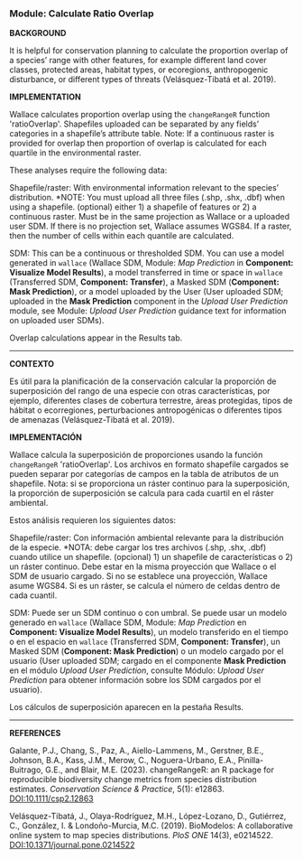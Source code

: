 ### **Module: Calculate Ratio Overlap**

**BACKGROUND**

It is helpful for conservation planning to calculate the proportion overlap of a species’ range with other features, for example different land cover classes, protected areas, habitat types, or ecoregions, anthropogenic disturbance, or different types of threats (Velásquez-Tibatá et al. 2019). 

**IMPLEMENTATION**

Wallace calculates proportion overlap using the `changeRangeR` function 'ratioOverlap'. Shapefiles uploaded can be separated by any fields’ categories in a shapefile’s attribute table. Note:  If a continuous raster is provided for overlap then proportion of overlap is calculated for each quartile in the environmental raster.

These analyses require the following data:

Shapefile/raster: With environmental information relevant to the species’ distribution. *NOTE: You must upload all three files (.shp, .shx, .dbf) when using a shapefile. (optional) either 1) a shapefile of features or 2) a continuous raster. Must be in the same projection as Wallace or a uploaded user SDM. If there is no projection set, Wallace assumes WGS84.  If a raster, then the number of cells within each quantile are calculated. 

SDM: This can be a continuous or thresholded SDM. You can use a model generated in `wallace` (Wallace SDM, Module: *Map Prediction* in **Component: Visualize Model Results**), a model transferred in time or space in `wallace` (Transferred SDM, **Component: Transfer**), a Masked SDM (**Component: Mask Prediction**), or a model uploaded by the User (User uploaded SDM; uploaded in the **Mask Prediction** component in the *Upload User Prediction* module, see Module: *Upload User Prediction* guidance text for information on uploaded user SDMs).

Overlap calculations appear in the Results tab.

---

**CONTEXTO**

Es útil para la planificación de la conservación calcular la proporción de superposición del rango de una especie con otras características, por ejemplo, diferentes clases de cobertura terrestre, áreas protegidas, tipos de hábitat o ecorregiones, perturbaciones antropogénicas o diferentes tipos de amenazas (Velásquez-Tibatá et al. 2019).

**IMPLEMENTACIÓN**

Wallace calcula la superposición de proporciones usando la función `changeRangeR` 'ratioOverlap'. Los archivos en formato shapefile cargados se pueden separar por categorías de campos en la tabla de atributos de un shapefile. Nota: si se proporciona un ráster continuo para la superposición, la proporción de superposición se calcula para cada cuartil en el ráster ambiental.

Estos análisis requieren los siguientes datos:

Shapefile/raster: Con información ambiental relevante para la distribución de la especie. *NOTA: debe cargar los tres archivos (.shp, .shx, .dbf) cuando utilice un shapefile. (opcional) 1) un shapefile de características o 2) un ráster continuo. Debe estar en la misma proyección que Wallace o el SDM de usuario cargado. Si no se establece una proyección, Wallace asume WGS84. Si es un ráster, se calcula el número de celdas dentro de cada cuantil.

SDM: Puede ser un SDM continuo o con umbral. Se puede usar un modelo generado en `wallace` (Wallace SDM, Module: *Map Prediction* en **Component: Visualize Model Results**), un modelo transferido en el tiempo o en el espacio en `wallace` (Transferred SDM, **Component: Transfer**), un Masked SDM (**Component: Mask Prediction**) o un modelo cargado por el usuario (User uploaded SDM; cargado en el componente **Mask Prediction** en el módulo *Upload User Prediction*, consulte Módulo: *Upload User Prediction* para obtener información sobre los SDM cargados por el usuario).

Los cálculos de superposición aparecen en la pestaña Results.

---

**REFERENCES**

Galante, P.J., Chang, S., Paz, A., Aiello-Lammens, M., Gerstner, B.E., Johnson, B.A., Kass, J.M., Merow, C., Noguera-Urbano, E.A., Pinilla-Buitrago, G.E., and Blair, M.E. (2023). changeRangeR: an R package for reproducible biodiversity change metrics from species distribution estimates. *Conservation Science & Practice*, 5(1): e12863. <a href="https://doi.org/10.1111/csp2.12863" target="_blank">DOI:10.1111/csp2.12863</a> 

Velásquez-Tibatá, J., Olaya-Rodríguez, M.H., López-Lozano, D., Gutiérrez, C., González, I. & Londoño-Murcia, M.C. (2019). BioModelos: A collaborative online system to map species distributions. *PloS ONE* 14(3), e0214522. <a href="https://doi.org/10.1371/journal.pone.0214522" target="_blank">DOI:10.1371/journal.pone.0214522</a> 
